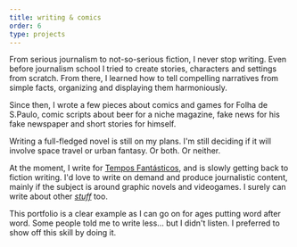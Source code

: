 ```yaml
---
title: writing & comics
order: 6
type: projects
---
```


<!-- TODO lacking images -->

From serious journalism to not-so-serious fiction, I never stop writing. Even before journalism school I tried to create stories, characters and settings from scratch. From there, I learned how to tell compelling narratives from simple facts, organizing and displaying them harmoniously.

Since then, I wrote a few pieces about comics and games for Folha de S.Paulo, comic scripts about beer for a niche magazine, fake news for his fake newspaper and short stories for himself.

<!-- end -->

Writing a full-fledged novel is still on my plans. I'm still deciding if it will involve space travel or urban fantasy. Or both. Or neither.

At the moment, I write for [Tempos Fantásticos](/newspaper), and is slowly getting back to fiction writing. I'd love to write on demand and produce journalistic content, mainly if the subject is around graphic novels and videogames. I surely can write about other [*stuff*](/stuff) too.

This portfolio is a clear example as I can go on for ages putting word after word. Some people told me to write less... but I didn't listen. I preferred to show off this skill by doing it.
